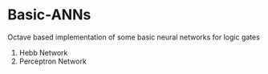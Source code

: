 # Basic-ANNs
Octave based implementation of some basic neural networks for logic gates

1. Hebb Network 
2. Perceptron Network
